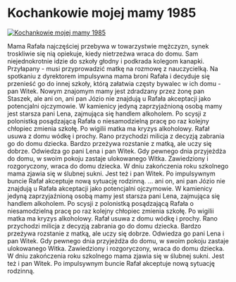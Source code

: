 Kochankowie mojej mamy 1985 
=============
[![Kochankowie mojej mamy 1985 ](http://vidos.pl/images/player.gif)](http://vidos.pl/kochankowie-mojej-mamy-1985)

 Mama Rafała najczęściej przebywa w towarzystwie mężczyzn, synek troskliwie się nią opiekuje, kiedy nietrzeźwa wraca do domu. Sam niejednokrotnie idzie do szkoły głodny i podkrada kolegom kanapki. Przyłapany - musi przyprowadzić matkę na rozmowę z nauczycielką. Na spotkaniu z dyrektorem impulsywna mama broni Rafała i decyduje się przenieść go do innej szkoły, którą załatwia częsty bywalec w ich domu - pan Witek. Nowym znajomym mamy jest zdradzany przez żonę pan Staszek, ale ani on, ani pan Józio nie znajdują u Rafała akceptacji jako potencjalni ojczymowie. W kamienicy jedyną zaprzyjaźnioną osobą mamy jest starsza pani Lena, zajmująca się handlem alkoholem. Po scysji z polonistką posądzającą Rafała o niesamodzielną pracę po raz kolejny chłopiec zmienia szkołę. Po wigilii matka ma kryzys alkoholowy. Rafał usuwa z domu wódkę i prochy. Rano przychodzi milicja z decyzją zabrania go do domu dziecka. Bardzo przeżywa rozstanie z matką, ale uczy się dobrze. Odwiedza go pani Lena i pan Witek. Gdy pewnego dnia przyjeżdża do domu, w swoim pokoju zastaje ulokowanego Witka. Zawiedziony i rozgoryczony, wraca do domu dziecka. W dniu zakończenia roku szkolnego mama zjawia się w ślubnej sukni. Jest też i pan Witek. Po impulsywnym buncie Rafał akceptuje nową sytuację rodzinną.  ... ani on, ani pan Józio nie znajdują u Rafała akceptacji jako potencjalni ojczymowie. W kamienicy jedyną zaprzyjaźnioną osobą mamy jest starsza pani Lena, zajmująca się handlem alkoholem. Po scysji z polonistką posądzającą Rafała o niesamodzielną pracę po raz kolejny chłopiec zmienia szkołę. Po wigilii matka ma kryzys alkoholowy. Rafał usuwa z domu wódkę i prochy. Rano przychodzi milicja z decyzją zabrania go do domu dziecka. Bardzo przeżywa rozstanie z matką, ale uczy się dobrze. Odwiedza go pani Lena i pan Witek. Gdy pewnego dnia przyjeżdża do domu, w swoim pokoju zastaje ulokowanego Witka. Zawiedziony i rozgoryczony, wraca do domu dziecka. W dniu zakończenia roku szkolnego mama zjawia się w ślubnej sukni. Jest też i pan Witek. Po impulsywnym buncie Rafał akceptuje nową sytuację rodzinną.
